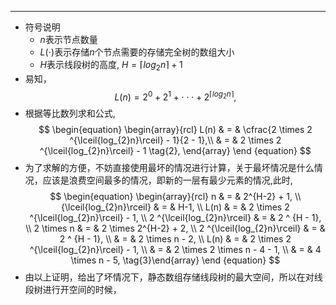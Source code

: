 ***
* 符号说明
  * $n$表示节点数量
  * $L(\cdot)$表示存储$n$个节点需要的存储完全树的数组大小
  * $H$表示线段树的高度, $H = {\lceil{log_{2}n}\rceil} + 1$
* 易知，
  $$
    \begin{equation} 
    L(n) = 2 ^ 0 + 2 ^ 1 + \cdot\cdot\cdot + 2 ^{\lceil{log_{2}n}\rceil}, \tag{1}
    \end{equation}
  $$
* 根据等比数列求和公式,
  $$
    \begin{equation}
    \begin{array}{rcl}
    L(n) & = & \cfrac{2 \times 2 ^{\lceil{log_{2}n}\rceil} - 1}{2 - 1},\\
       & = & 2 \times 2 ^{\lceil{log_{2}n}\rceil} - 1 \tag{2},
    \end{array}
    \end {equation}
  $$
* 为了求解的方便，不妨直接使用最坏的情况进行计算，关于最坏情况是什么情况，应该是浪费空间最多的情况，即新的一层有最少元素的情况,此时,
  $$
    \begin{equation}
    \begin{array}{rcl}
    n & = & 2^{H-2} + 1, \\ 
    {\lceil{log_{2}n}\rceil} & = & H-1, \\
    L(n) & = & 2 \times 2 ^{\lceil{log_{2}n}\rceil} - 1, \\
    2 ^{\lceil{log_{2}n}\rceil} & = & 2 ^ {H - 1}, \\
    2 \times n & = & 2 \times 2^{H-2} + 2, \\ 
    2 ^{\lceil{log_{2}n}\rceil} & = & 2 ^ {H - 1}, \\
     & = & 2 \times n - 2, \\
    L(n) & = & 2 \times 2 ^{\lceil{log_{2}n}\rceil} - 1, \\
         & = & 2 \times 2 \times n - 4 - 1, \\
         & = & 4 \times n - 5,
    \tag{3}\end{array}
    \end {equation}
  $$
* 由以上证明，给出了坏情况下，静态数组存储线段树的最大空间，所以在对线段树进行开空间的时候，
